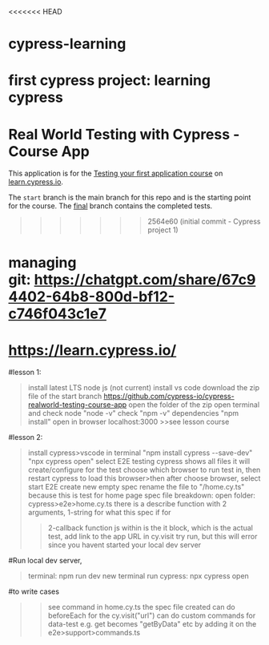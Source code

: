 <<<<<<< HEAD
# cypress-learning
first cypress project: learning cypress
=======
# Real World Testing with Cypress - Course App

This application is for the [Testing your first application course](https://learn.cypress.io/testing-your-first-application) on [learn.cypress.io](https://learn.cypress.io/).

The `start` branch is the main branch for this repo and is the starting point for the course. The [final](https://github.com/cypress-io/cypress-realworld-testing-course-app/tree/final) branch contains the completed tests.
>>>>>>> 2564e60 (initial commit - Cypress project 1)

# managing git: https://chatgpt.com/share/67c94402-64b8-800d-bf12-c746f043c1e7

# https://learn.cypress.io/
#lesson 1:
>install latest LTS node js (not current)
>install vs code
>download the zip file of the start branch https://github.com/cypress-io/cypress-realworld-testing-course-app
>open the folder of the zip
>open terminal and check node "node -v"
>check "npm -v"
>dependencies "npm install"
>open in browser localhost:3000 >>see lesson course

#lesson 2:
>install cypress>vscode in terminal "npm install cypress --save-dev"
>"npx cypress open"
>select E2E testing
>cypress shows all files it will create/configure for the test
>choose which browser to run test in, then restart cypress to load this browser>then after choose browser, select start E2E
>create new empty spec
>rename the file to "/home.cy.ts" because this is test for home page
>spec file breakdown: open folder: cypress>e2e>home.cy.ts
>there is a describe function with 2 arguments, 1-string for what this spec if for
  >>2-callback function js
  >>within is the it block, which is the actual test, add link to the app URL in cy.visit
  >>try run, but this will error since you havent started your local dev server

#Run local dev server,
>terminal: npm run dev
>new terminal run cypress: npx cypress open

#to write cases
>>see command in home.cy.ts the spec file created
>can do beforeEach for the cy.visit("url")
>can do custom commands for data-test e.g. get becomes "getByData" etc by adding it on the e2e>support>commands.ts